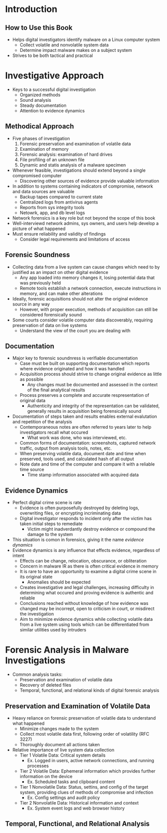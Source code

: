 # Introduction

## How to Use this Book
- Helps digital investigators identify malware on a Linux computer system
	- Collect volatile and nonvolatile system data
	- Determine impact malware makes on a subject system
- Strives to be both tactical and practical

# Investigative Approach
- Keys to a successful digital investigation
	- Organized methods
	- Sound analysis
	- Steady documentation
	- Attention to evidence dynamics

## Methodical Approach
- Five phases of investigation
	1. Forensic preservation and examination of volatile data
	2. Examination of memory
	3. Forensic analysis: examination of hard drives
	4. File profiling of an unknown file
	5. Dynamic and statis analysis of a malware specimen
- Whenever feasible, investigations should extend beyond a single compromised computer
	- Discovering other sources of evidence provide valuable information
- In addition to systems containing indicators of compromise, network and data sources are valuable
	- Backup tapes compared to current state
	- Centralized logs from antivirus agents
	- Reports from sys integrity tools
	- Netowrk, app, and db level logs
- Network forensics is a key role but not beyond the scope of this book
- Well-interviewd network admins, sys owners, and users help develop a picture of what happened
- Must ensure reliability and validity of findings
	- Consider legal requirements and limitations of access

## Forensic Soundness
- Collecting data from a live system can cause changes which need to by justified as an impact on other digital evidence
	- Any app loaded into memory changes it, losing potential data that was previously held
	- Remote tools establish a network connection, execute instructions in memory, and can make other alterations 
- Ideally, forensic acquisitions should not alter the original evidence source in any way
	- However, with proper execution, methods of acquisition can still be considered forensically sound
- Some courts consider volatile computer data discoverably, requiring preservation of data on live systems
	- Understand the view of the court you are dealing with

## Documentation
- Major key to forensic soundnress is verifiable documentation
	- Case must be built on supporting documentation which reports where evidence originated and how it was handled
	- Acquisition process should strive to change original evidence as little as possible
		- Any changes must be documented and assessed in the context of the final analytical results
	- Process preserves a complete and accurate respresentation of original data
		- Authenticity and integrity of the representation can be validated, generally results in acquisition being forensically sound
- Documentation of steps taken and results enables external evalutation and repetition of the analysis
	- Contemporaneous notes are often referred to years later to help investigators recall what occured
		- What work was done, who was interviewed, etc.
	- Common forms of documentation: screenshots, captured network traffic, output from analysis tools, notes, etc.
	- When preserving volatile data, document date and time when preserved, tools used, and calculated hash of all output
	- Note date and time of the computer and compare it with a reliable time source 
		- Time stamp information associated with acquired data

## Evidence Dynamics
- Perfect digital crime scene is rate
	- Evidence is often purposefully destroyed by deleting logs, overwriting files, or encrypting incriminating data
	- Digital investigator responds to incident only after the victim has taken initial steps to remediate
		- Victim might inadverdantly destroy evidence or compound the damage to the system
- This situation is comon in forensics, giving it the name *evidence dynamics*
- Evidence dynamics is any influence that effects evidence, regardless of intent
	- Effects can be change, relocation, obscurance, or obliteration
	- Concern in malware IR as there is often critical evidence in memory 
	- It is rare to have an opportunity to examine a digital crime scene in its original state
		- Anomalies should be expected
	- Creates investigative and legal challenges, increasing difficulty in determining what occured and proving evidence is authentic and reliable
	- Conclusions reached without knowledge of how evidence was changed may be incorrept, open to criticism in court, or misdirect the investigation
	- Aim to minimize evidence dynamics while collecting volatile data from a live system using tools which can be differentiated from similar utilities used by intruders

# Forensic Analysis in Malware Investigations
- Common analysis tasks:
	- Preservation and examination of volatile data
	- Recovery of deleted files
	- Temporal, functional, and relational kinds of digital forensic analysis

## Preservation and Examination of Volatile Data
- Heavy reliance on forensic preservation of volatile data to understand what happened
	- Minimize changes made to the system
	- Collect most volatile data first, following order of volatility (RFC 3227)
	- Thoroughly document all actions taken
- Relative importance of live system data collection
	- Tier 1 Volatile Data: Critical system details
		- Ex. Logged in users, active network connections, and running processes
	- Tier 2 Volatile Data: Ephemeral information which provides further information on the device
		- Ex. Scheduled tasks and clipboard content
	- Tier 1 Nonvolatile Data: Status, settins, and config of the target system, providing clues of methods of compromise and infection
		- Ex. Config settings and audit policy
	- Tier 2 Nonvolatile Data: Historical information and context
		- Ex. System event logs and web browser history

## Temporal, Functional, and Relational Analysis
